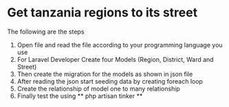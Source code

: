# Get tanzania regions to its street
The following are the steps
1. Open file and read the file according to your programming language you use
2. For Laravel Developer  Create four Models (Region, District, Ward and Street)
3. Then create the migration for the models as shown in json file
4. After reading the json start seeding data by creating foreach loop
5. Create the relationship of model one to many relationship
6. Finally test the using  ** php artisan tinker **
